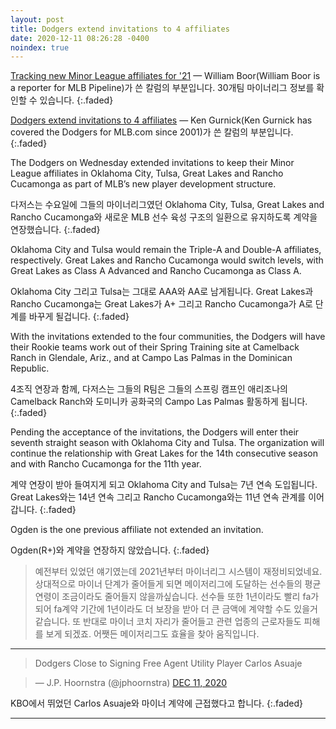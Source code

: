 ```yaml
---
layout: post
title: Dodgers extend invitations to 4 affiliates
date: 2020-12-11 08:26:28 -0400
noindex: true
---
```


[Tracking new Minor League affiliates for '21](https://www.mlb.com/news/new-minor-league-affiliates-for-2021) &mdash; William Boor(William Boor is a reporter for MLB Pipeline)가 쓴 칼럼의 부분입니다.
30개팀 마이너리그 정보를 확인할 수 있습니다.
{:.faded}   

[Dodgers extend invitations to 4 affiliates](https://www.mlb.com/dodgers/news/dodgers-extend-minor-league-invites) &mdash; Ken Gurnick(Ken Gurnick has covered the Dodgers for MLB.com since 2001)가 쓴 칼럼의 부분입니다.        
{:.faded}   

The Dodgers on Wednesday extended invitations to keep their Minor League affiliates in Oklahoma City, Tulsa, Great Lakes and Rancho Cucamonga as part of MLB’s new player development structure.

다저스는 수요일에 그들의 마이너리그였던 Oklahoma City, Tulsa, Great Lakes and Rancho Cucamonga와 새로운 MLB 선수 육성 구조의 일환으로 유지하도록 계약을 연장했습니다.
{:.faded}   

Oklahoma City and Tulsa would remain the Triple-A and Double-A affiliates, respectively. Great Lakes and Rancho Cucamonga would switch levels, with Great Lakes as Class A Advanced and Rancho Cucamonga as Class A.

Oklahoma City 그리고 Tulsa는 그대로 AAA와 AA로 남게됩니다. Great Lakes과 Rancho Cucamonga는 Great Lakes가 A+ 그리고 Rancho Cucamonga가 A로 단계를 바꾸게 될겁니다.
{:.faded}   

With the invitations extended to the four communities, the Dodgers will have their Rookie teams work out of their Spring Training site at Camelback Ranch in Glendale, Ariz., and at Campo Las Palmas in the Dominican Republic.

4조직 연장과 함께, 다저스는 그들의 R팀은 그들의 스프링 캠프인 애리조나의 Camelback Ranch와 도미니카 공화국의 Campo Las Palmas 활동하게 됩니다.
{:.faded}   

Pending the acceptance of the invitations, the Dodgers will enter their seventh straight season with Oklahoma City and Tulsa. The organization will continue the relationship with Great Lakes for the 14th consecutive season and with Rancho Cucamonga for the 11th year.

계약 연장이 받아 들여지게 되고 Oklahoma City and Tulsa는 7년 연속 도입됩니다. Great Lakes와는 14년 연속 그리고 Rancho Cucamonga와는 11년 연속 관계를 이어갑니다.
{:.faded}   

Ogden is the one previous affiliate not extended an invitation.

Ogden(R+)와 계약을 연장하지 않았습니다.
{:.faded}

> 예전부터 있었던 얘기였는데 2021년부터 마이너리그 시스템이 재정비되었네요. 상대적으로 마이너 단계가 줄어들게 되면 메이저리그에 도달하는 선수들의 평균 연령이 조금이라도 줄어들지 않을까싶습니다. 선수들 또한 1년이라도 빨리 fa가 되어 fa계약 기간에 1년이라도 더 보장을 받아 더 큰 금액에 계약할 수도 있을거 같습니다. 또 반대로 마이너 코치 자리가 줄어들고 관련 업종의 근로자들도 피해를 보게 되겠죠. 어쨋든 메이저리그도 효율을 찾아 움직입니다.

---

> Dodgers Close to Signing Free Agent Utility Player Carlos Asuaje

<script async src="//platform.twitter.com/widgets.js" charset="utf-8"></script>
<blockquote class="twitter-tweet" data-lang="en">
  &mdash; J.P. Hoornstra (@jphoornstra)
  <a href="https://twitter.com/jphoornstra/status/1337248902873956352">DEC 11, 2020</a>
</blockquote>

KBO에서 뛰었던 Carlos Asuaje와 마이너 계약에 근접했다고 합니다.
{:.faded}

---
